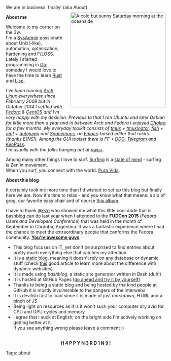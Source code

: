 We are in business, finally! (aka About)
<img src="https://raw.githubusercontent.com/i90rr/i90rr.github.io/master/resources/img/394089_ds.png" alt="A cold but sunny Saturday morning at the oceanside" title="A cold but sunny Saturday morning at the oceanside" align="right" width="300" height="300" style="margin-left: 17px" vspace="8px">

**About me**

Welcome to my corner on the 3w.</br>
I'm a [SysAdmin](https://xkcd.com/705) passionate about Unix(-like), automation, optimization, hardening and F/LOSS. Lately I started programming in [Go](https://golang.org); someday I would love to have the time to learn [Rust](https://rust-lang.org) and [Lisp](http://www.lispmachine.net).

*I've been running [Arch Linux](https://wiki.archlinux.org/index.php/Arch_Linux#Principles) everywhere since February 2008 but in October 2014 I settled with [Fedora](https://getfedora.org) & [CentOS](https://www.centos.org) and I'm very happy with my desicion. Previous to that I ran Ubuntu and later Debian for little more than a year and in between Arch and Fedora I enjoyed [Chakra](https://chakraos.org) for a few months. My everyday toolkit consists of [tmux](https://tmux.github.io) + [tmuxinator](https://github.com/tmuxinator/tmuxinator), [fish](http://fishshell.com) + [omf](https://github.com/oh-my-fish/oh-my-fish) + [autojump](https://github.com/wting/autojump) and [Spacemacs](http://spacemacs.org), an [Emacs](https://xkcd.com/378)-based editor that rocks (thanks E1NS!). Among the GUI toolset there is FF + [DDG](https://www.duckduckgo.com), [Telegram](https://desktop.telegram.com) and [KeePass](https://keepass.info).</br>
I'm usually with the folks hanging out at [pwn+](http://www.pwnconf.org)*.

Among many other things I love to surf. [Surfing](http://www.surfertoday.com/surfing/8267-the-best-surfing-quotes-of-all-time) is a [state of mind](https://www.youtube.com/watch?v=ACMckXr1j4o) - surfing is Zen in movement.</br>
When you surf, you connect with the world. [Pura Vida](http://bestcostaricantours.com/about/puravida.html).

**About this blog**                                                                 

It certainly took me more time than I'd wished to set up this blog but finally here we are. Now it's time to relax - and you know what that means: a sip of grog, our favorite easy chair and of course [this album](https://www.youtube.com/watch?v=g-BXxX1x4y8).

I have to thank [@ezq](https://cardinali.org "Ezequiel Cardinali") who showed me what this little cool dude that is [bashblog](https://github.com/cfenollosa/bashblog) can do last year when I attended to the **FUDCon 2015** (*Fedora Users and Developers Conference*) that was held in the month of September in Córdoba, Argentina. It was a fantastic experience where I had the chance to meet the extraordinary people that conforms the Fedora community. **[You're awesome guys](https://www.youtube.com/watch?v=rPYX8o-m19s)**.

* This blog focuses on IT, yet don't be surprised to find entries about pretty much everything else that catches my attention
* It is a [static blog](https://www.staticgen.com), meaning it doesn't rely on any database or dynamic stuff (check [this](https://davidwalsh.name/introduction-static-site-generators) good article to learn more about the difference with dynamic websites)
* It is made using *bashblog*, a static site generator written in Bash (duh!)
* It is hosted at GitHub Pages ([go ahead and try it by yourself](https://pages.github.com "GitHub Pages"))
* Thanks to being a static blog and being hosted by the kind people at GitHub it is mostly invulnerable to the dangers of the interwebs
* It is devilish fast to load since it is made of just *markdown*, *HTML* and a pinch of *JS*
* Being light on resources as it is it won't suck your computer dry avid for CPU and GPU cycles and memory
* I agree that I suck at English; on the bright side I'm actively working on getting better at it.                        
If you see anything wrong please leave a comment :)

<p align="center"></br><b>H 4 P P Y  N 3 R D 1 N 9   !</b></p>

Tags: about
